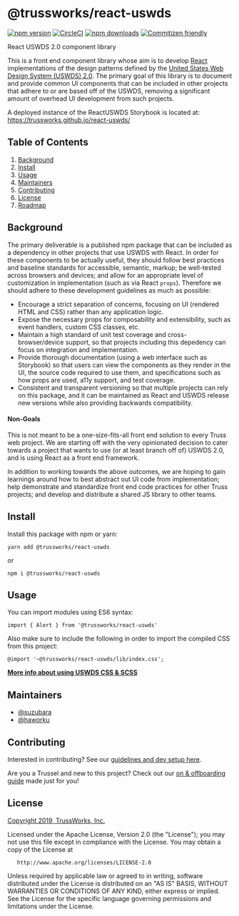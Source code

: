 # @trussworks/react-uswds

[![npm version](https://img.shields.io/npm/v/@trussworks/react-uswds)](https://www.npmjs.com/package/@trussworks/react-uswds)
[![CircleCI](https://img.shields.io/circleci/build/github/trussworks/react-uswds/develop)](https://circleci.com/gh/trussworks/react-uswds)
[![npm downloads](https://img.shields.io/npm/dm/@trussworks/react-uswds)](https://www.npmjs.com/package/@trussworks/react-uswds)
[![Commitizen friendly](https://img.shields.io/badge/commitizen-friendly-brightgreen.svg)](http://commitizen.github.io/cz-cli/)

React USWDS 2.0 component library

This is a front end component library whose aim is to develop [React](https://reactjs.org/) implementations of the design patterns defined by the [United States Web Design System (USWDS) 2.0](https://designsystem.digital.gov/). The primary goal of this library is to document and provide common UI components that can be included in other projects that adhere to or are based off of the USWDS, removing a significant amount of overhead UI development from such projects.

A deployed instance of the ReactUSWDS Storybook is located at: https://trussworks.github.io/react-uswds/

## Table of Contents

1. [Background](#background)
1. [Install](#install)
1. [Usage](#usage)
1. [Maintainers](#maintainers)
1. [Contributing](#contributing)
1. [License](#license)
1. [Roadmap](#roadmap)

## Background

The primary deliverable is a published npm package that can be included as a dependency in other projects that use USWDS with React. In order for these components to be actually useful, they should follow best practices and baseline standards for accessible, semantic, markup; be well-tested across browsers and devices; and allow for an appropriate level of customization in implementation (such as via React `props`). Therefore we should adhere to these development guidelines as much as possible:

- Encourage a strict separation of concerns, focusing on UI (rendered HTML and CSS) rather than any application logic.
- Expose the necessary props for composability and extensibility, such as event handlers, custom CSS classes, etc.
- Maintain a high standard of unit test coverage and cross-browser/device support, so that projects including this depedency can focus on integration and implementation.
- Provide thorough documentation (using a web interface such as Storybook) so that users can view the components as they render in the UI, the source code required to use them, and specifications such as how props are used, a11y support, and test coverage.
- Consistent and transparent versioning so that multiple projects can rely on this package, and it can be maintained as React and USWDS release new versions while also providing backwards compatibility.

#### Non-Goals

This is not meant to be a one-size-fits-all front end solution to every Truss web project. We are starting off with the very opinionated decision to cater towards a project that wants to use (or at least branch off of) USWDS 2.0, and is using React as a front end framework.

In addition to working towards the above outcomes, we are hoping to gain learnings around how to best abstract out UI code from implementation; help demonstrate and standardize front end code practices for other Truss projects; and develop and distribute a shared JS library to other teams.

## Install

Install this package with npm or yarn:

```
yarn add @trussworks/react-uswds
```

or

```
npm i @trussworks/react-uswds
```

## Usage

You can import modules using ES6 syntax:

```
import { Alert } from '@trussworks/react-uswds'
```

Also make sure to include the following in order to import the compiled CSS from this project:

```
@import '~@trussworks/react-uswds/lib/index.css';
```

**[More info about using USWDS CSS & SCSS](./docs/scss.md)**

## Maintainers

- [@suzubara](https://github.com/suzubara)
- [@haworku](https://github.com/haworku)

## Contributing

Interested in contributing? See our [guidelines and dev setup here](./docs/contributing.md).

Are you a Trussel and new to this project? Check out our [on & offboarding guide](./docs/for_trussels.md) made just for you!

## License

[Copyright 2019, TrussWorks, Inc.](../LICENSE)

Licensed under the Apache License, Version 2.0 (the "License");
you may not use this file except in compliance with the License.
You may obtain a copy of the License at

       http://www.apache.org/licenses/LICENSE-2.0

Unless required by applicable law or agreed to in writing, software
distributed under the License is distributed on an "AS IS" BASIS,
WITHOUT WARRANTIES OR CONDITIONS OF ANY KIND, either express or implied.
See the License for the specific language governing permissions and
limitations under the License.
